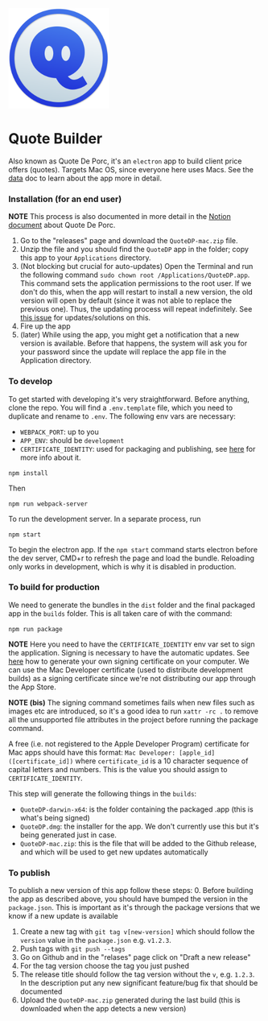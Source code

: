 <img src="assets/icons/icon.png" width=200 />

# Quote Builder
Also known as Quote De Porc, it's an `electron` app to build client price offers (quotes). Targets Mac OS, since everyone here uses Macs. See the [data](docs/data.md) doc to learn about the app more in detail.

### Installation (for an end user)
**NOTE** This process is also documented in more detail in the [Notion document](https://www.notion.so/drawbotics/Quote-de-Porc-de54dd0780f04f2db5c6762f3b8d787b) about Quote De Porc.
1. Go to the "releases" page and download the `QuoteDP-mac.zip` file.
2. Unzip the file and you should find the `QuoteDP` app in the folder; copy this app to your `Applications` directory.
3. (Not blocking but crucial for auto-updates) Open the Terminal and run the following command `sudo chown root /Applications/QuoteDP.app`. This command sets the application permissions to the root user. If we don't do this, when the app will restart to install a new version, the old version will open by default (since it was not able to replace the previous one). Thus, the updating process will repeat indefinitely. See [this issue](https://github.com/electron-userland/electron-builder/issues/2317) for updates/solutions on this.
4. Fire up the app
5. (later) While using the app, you might get a notification that a new version is available. Before that happens, the system will ask you for your password since the update will replace the app file in the Application directory.

### To develop
To get started with developing it's very straightforward. Before anything, clone the repo.
You will find a `.env.template` file, which you need to duplicate and rename to `.env`. The following env vars are necessary:
- `WEBPACK_PORT`: up to you
- `APP_ENV`: should be `development`
- `CERTIFICATE_IDENTITY`: used for packaging and publishing, see [here](#to-build-for-production) for more info about it.

```
npm install
```
Then
```
npm run webpack-server
```
To run the development server. In a separate process, run
```
npm start
```
To begin the electron app. If the `npm start` command starts electron before the dev server, CMD+r to refresh the page and load the bundle. Reloading only works in development, which is why it is disabled in production.

### To build for production
We need to generate the bundles in the `dist` folder and the final packaged app in the `builds` folder. This is all taken care of with the command:
```
npm run package
```
**NOTE** Here you need to have the `CERTIFICATE_IDENTITY` env var set to sign the application. Signing is necessary to have the automatic updates. See [here](docs/signing-certificates.md) how to generate your own signing certificate on your computer. We can use the Mac Developer certificate (used to distribute development builds) as a signing certificate since we're not distributing our app through the App Store.

**NOTE (bis)** The signing command sometimes fails when new files such as images etc are introduced, so it's a good idea to run `xattr -rc .` to remove all the unsupported file attributes in the project before running the package command.

A free (i.e. not registered to the Apple Developer Program) certificate for Mac apps should have this format: `Mac Developer: [apple_id] ([certificate_id])` where `certificate_id` is a 10 character sequence of capital letters and numbers. This is the value you should assign to `CERTIFICATE_IDENTITY`.

This step will generate the following things in the `builds`:
- `QuoteDP-darwin-x64`: is the folder containing the packaged .app (this is what's being signed)
- `QuoteDP.dmg`: the installer for the app. We don't currently use this but it's being generated just in case.
- `QuoteDP-mac.zip`: this is the file that will be added to the Github release, and which will be used to get new updates automatically


### To publish
To publish a new version of this app follow these steps:
0. Before building the app as described above, you should have bumped the version in the `package.json`. This is important as it's through the package versions that we know if a new update is available
1. Create a new tag with `git tag v[new-version]` which should follow the `version` value in the `package.json` e.g. `v1.2.3`.
2. Push tags with `git push --tags`
3. Go on Github and in the "relases" page click on "Draft a new release"
4. For the tag version choose the tag you just pushed
5. The release title should follow the tag version without the `v`, e.g. `1.2.3`. In the description put any new significant feature/bug fix that should be documented
6. Upload the `QuoteDP-mac.zip` generated during the last build (this is downloaded when the app detects a new version)
